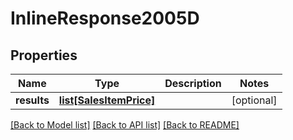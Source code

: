 # InlineResponse2005D

## Properties
Name | Type | Description | Notes
------------ | ------------- | ------------- | -------------
**results** | [**list[SalesItemPrice]**](SalesItemPrice.md) |  | [optional] 

[[Back to Model list]](../README.md#documentation-for-models) [[Back to API list]](../README.md#documentation-for-api-endpoints) [[Back to README]](../README.md)


